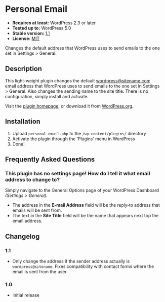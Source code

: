 # Personal Email

* __Requires at least:__ WordPress 2.3 or later
* __Tested up to:__ WordPress 5.0
* __Stable version:__ [1.1](https://downloads.wordpress.org/plugin/personal-email.latest-stable.zip)
* __License:__ [MIT](https://opensource.org/licenses/MIT)

Changes the default address that WordPress uses to send emails to the one set in Settings > General.

## Description

This light-weight plugin changes the default wordpress@sitename.com email address that WordPress uses to send emails to the one set in Settings > General. Also changes the sending name to the site title. There is no configuration, simply install and activate.

Visit the [plugin homepage](https://sheabunge.com/plugins/personal-email/), or download it from [WordPress.org](https://wordpress.org/plugins/personal-email).

## Installation

1. Upload `personal-email.php` to the `/wp-content/plugins/` directory
2. Activate the plugin through the 'Plugins' menu in WordPress
3. Done!

## Frequently Asked Questions

### This plugin has no settings page! How do I tell it what email address to change to?
Simply navigate to the General Options page of your WordPress Dashboard *(Settings > General)*.

* The address in the **E-mail Address** field will be the reply-to address that emails will be sent from.
* The text in the **Site Title** field will be the name that appears next top the email address.

## Changelog

### 1.1
* Only change the address if the sender address actually is `wordpress@sitename`. Fixes compatibility with contact forms where the email is sent from the user.

### 1.0
* Initial release
